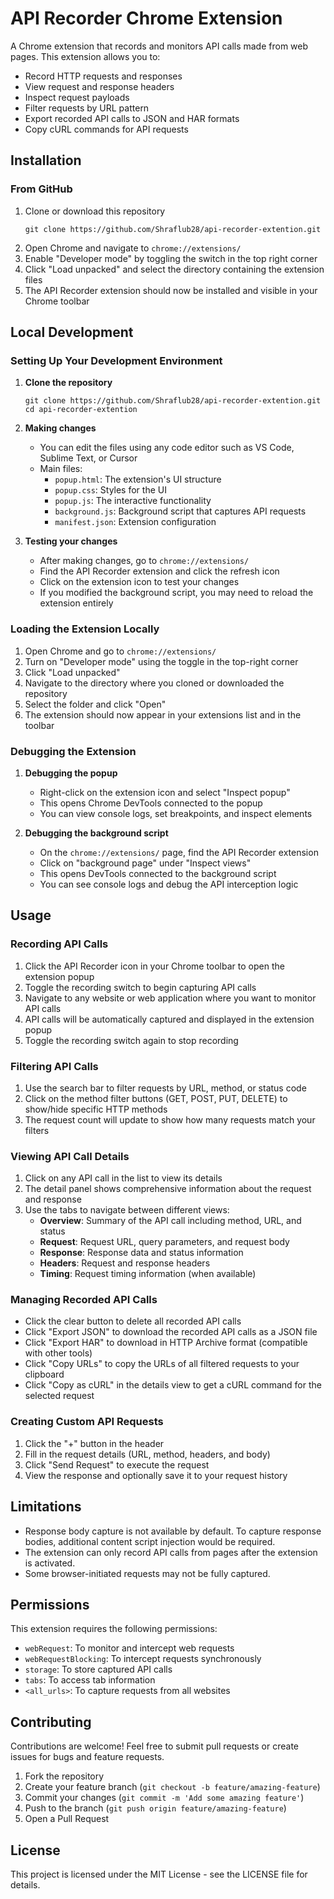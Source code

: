 # API Recorder Chrome Extension

A Chrome extension that records and monitors API calls made from web pages. This extension allows you to:

- Record HTTP requests and responses
- View request and response headers
- Inspect request payloads
- Filter requests by URL pattern
- Export recorded API calls to JSON and HAR formats
- Copy cURL commands for API requests

## Installation

### From GitHub

1. Clone or download this repository
   ```
   git clone https://github.com/Shraflub28/api-recorder-extention.git
   ```
2. Open Chrome and navigate to `chrome://extensions/`
3. Enable "Developer mode" by toggling the switch in the top right corner
4. Click "Load unpacked" and select the directory containing the extension files
5. The API Recorder extension should now be installed and visible in your Chrome toolbar

## Local Development

### Setting Up Your Development Environment

1. **Clone the repository**
   ```
   git clone https://github.com/Shraflub28/api-recorder-extention.git
   cd api-recorder-extention
   ```

2. **Making changes**
   - You can edit the files using any code editor such as VS Code, Sublime Text, or Cursor
   - Main files:
     - `popup.html`: The extension's UI structure
     - `popup.css`: Styles for the UI
     - `popup.js`: The interactive functionality
     - `background.js`: Background script that captures API requests
     - `manifest.json`: Extension configuration

3. **Testing your changes**
   - After making changes, go to `chrome://extensions/`
   - Find the API Recorder extension and click the refresh icon
   - Click on the extension icon to test your changes
   - If you modified the background script, you may need to reload the extension entirely

### Loading the Extension Locally

1. Open Chrome and go to `chrome://extensions/`
2. Turn on "Developer mode" using the toggle in the top-right corner
3. Click "Load unpacked"
4. Navigate to the directory where you cloned or downloaded the repository
5. Select the folder and click "Open"
6. The extension should now appear in your extensions list and in the toolbar

### Debugging the Extension

1. **Debugging the popup**
   - Right-click on the extension icon and select "Inspect popup"
   - This opens Chrome DevTools connected to the popup
   - You can view console logs, set breakpoints, and inspect elements

2. **Debugging the background script**
   - On the `chrome://extensions/` page, find the API Recorder extension
   - Click on "background page" under "Inspect views"
   - This opens DevTools connected to the background script
   - You can see console logs and debug the API interception logic

## Usage

### Recording API Calls

1. Click the API Recorder icon in your Chrome toolbar to open the extension popup
2. Toggle the recording switch to begin capturing API calls
3. Navigate to any website or web application where you want to monitor API calls
4. API calls will be automatically captured and displayed in the extension popup
5. Toggle the recording switch again to stop recording

### Filtering API Calls

1. Use the search bar to filter requests by URL, method, or status code
2. Click on the method filter buttons (GET, POST, PUT, DELETE) to show/hide specific HTTP methods
3. The request count will update to show how many requests match your filters

### Viewing API Call Details

1. Click on any API call in the list to view its details
2. The detail panel shows comprehensive information about the request and response
3. Use the tabs to navigate between different views:
   - **Overview**: Summary of the API call including method, URL, and status
   - **Request**: Request URL, query parameters, and request body
   - **Response**: Response data and status information
   - **Headers**: Request and response headers
   - **Timing**: Request timing information (when available)

### Managing Recorded API Calls

- Click the clear button to delete all recorded API calls
- Click "Export JSON" to download the recorded API calls as a JSON file
- Click "Export HAR" to download in HTTP Archive format (compatible with other tools)
- Click "Copy URLs" to copy the URLs of all filtered requests to your clipboard
- Click "Copy as cURL" in the details view to get a cURL command for the selected request

### Creating Custom API Requests

1. Click the "+" button in the header
2. Fill in the request details (URL, method, headers, and body)
3. Click "Send Request" to execute the request
4. View the response and optionally save it to your request history

## Limitations

- Response body capture is not available by default. To capture response bodies, additional content script injection would be required.
- The extension can only record API calls from pages after the extension is activated.
- Some browser-initiated requests may not be fully captured.

## Permissions

This extension requires the following permissions:

- `webRequest`: To monitor and intercept web requests
- `webRequestBlocking`: To intercept requests synchronously
- `storage`: To store captured API calls
- `tabs`: To access tab information
- `<all_urls>`: To capture requests from all websites

## Contributing

Contributions are welcome! Feel free to submit pull requests or create issues for bugs and feature requests.

1. Fork the repository
2. Create your feature branch (`git checkout -b feature/amazing-feature`)
3. Commit your changes (`git commit -m 'Add some amazing feature'`)
4. Push to the branch (`git push origin feature/amazing-feature`)
5. Open a Pull Request

## License

This project is licensed under the MIT License - see the LICENSE file for details. 